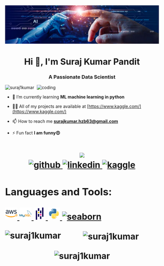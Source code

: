 ![logo](https://github.com/suraj1kumar/suraj1kumar/blob/main/WhatsApp%20Image%202024-02-10%20at%2016.34.47%20(1).jpeg)
<h1 align="center">Hi 👋, I'm Suraj Kumar Pandit</h1>
<h3 align="center">A Passionate Data Scientist </h3>

<img align="right" alt="coding" width="400" src="https://user-images.githubusercontent.com/55389276/140866485-8fb1c876-9a8f-4d6a-98dc-08c4981eaf70.gif">

<p align="left"> <img src="https://komarev.com/ghpvc/?username=suraj1kumar&label=Profile%20views&color=0e75b6&style=flat" alt="suraj1kumar" /> </p>

- 🌱 I’m currently learning **ML machine learning in python**

- 👨‍💻 All of my projects are available at [https://www.kaggle.com/](https://www.kaggle.com/)

- 📫 How to reach me **surajkumar.hzb63@gmail.com**

- ⚡ Fun fact **I am funny😍**
<h1 align="center"> 
 <a href="https://github.com/suraj1kumar" target="_blank" rel="no-referrer"><img
src="https://img.shields.io/github/followers/suraj1kumar?logo=github&style=for-the-badge&color=64748b&labelColor=000000" /></a>
<div align="center">
<a href="https://github.com/suraj1kumar" target="_blank">
<img src=https://img.shields.io/badge/github-%2324292e.svg?&style=for-the-badge&logo=github&logoColor=white alt=github style="margin-bottom: 5px;" />
</a>
<a href="https://www.linkedin.com/in/suraj-kumar-panditt-676a9a226/" target="_blank">
<img src=https://img.shields.io/badge/linkedin-%231E77B5.svg?&style=for-the-badge&logo=linkedin&logoColor=white alt=linkedin style="margin-bottom: 5px;" />
</a>
<a href="https://www.kaggle.com/surajkumarpandi" target="_blank">
<img src=https://img.shields.io/badge/kaggle-%2344BAE8.svg?&style=for-the-badge&logo=kaggle&logoColor=white alt=kaggle style="margin-bottom: 5px;" />
</a>

<h3 align="left">Languages and Tools:</h3>
<p align="left"> <a href="https://aws.amazon.com" target="_blank" rel="noreferrer"> <img src="https://raw.githubusercontent.com/devicons/devicon/master/icons/amazonwebservices/amazonwebservices-original-wordmark.svg" alt="aws" width="40" height="40"/> </a> <a href="https://www.mysql.com/" target="_blank" rel="noreferrer"> <img src="https://raw.githubusercontent.com/devicons/devicon/master/icons/mysql/mysql-original-wordmark.svg" alt="mysql" width="40" height="40"/> </a> <a href="https://pandas.pydata.org/" target="_blank" rel="noreferrer"> <img src="https://raw.githubusercontent.com/devicons/devicon/2ae2a900d2f041da66e950e4d48052658d850630/icons/pandas/pandas-original.svg" alt="pandas" width="40" height="40"/> </a> <a href="https://www.python.org" target="_blank" rel="noreferrer"> <img src="https://raw.githubusercontent.com/devicons/devicon/master/icons/python/python-original.svg" alt="python" width="40" height="40"/> </a> <a href="https://seaborn.pydata.org/" target="_blank" rel="noreferrer"> <img src="https://seaborn.pydata.org/_images/logo-mark-lightbg.svg" alt="seaborn" width="40" height="40"/> </a> </p>






<p><img align="left" src="https://github-readme-stats.vercel.app/api/top-langs?username=suraj1kumar&show_icons=true&locale=en&layout=compact" alt="suraj1kumar" /></p>

<p>&nbsp;<img align="center" src="https://github-readme-stats.vercel.app/api?username=suraj1kumar&show_icons=true&locale=en" alt="suraj1kumar" /></p>

<p><img align="center" src="https://github-readme-streak-stats.herokuapp.com/?user=suraj1kumar&" alt="suraj1kumar" /></p>
